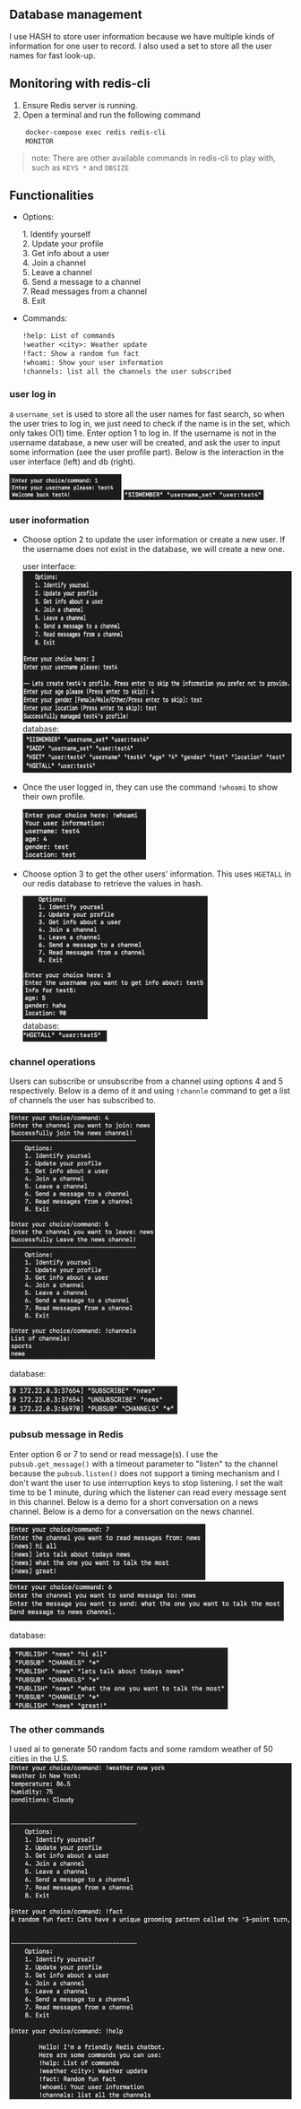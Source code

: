
## Database management
I use HASH to store user information because we have multiple kinds of information for one user to record. I also used a set to store all the user names for fast look-up. 

## Monitoring with redis-cli
1. Ensure Redis server is running.
2. Open a terminal and run the following command
```
    docker-compose exec redis redis-cli
    MONITOR
 ```
>note: There are other available commands in redis-cli to play with, such as `KEYS *` and `DBSIZE`

## Functionalities
- Options:<div></div>1. Identify yourself<div></div>2. Update your profile<div></div>3. Get info about a user<div></div>4. Join a channel<div></div>5. Leave a channel<div></div>6. Send a message to a channel <div></div>7. Read messages from a channel<div></div>8. Exit

- Commands:
    ```
    !help: List of commands
    !weather <city>: Weather update
    !fact: Show a random fun fact
    !whoami: Show your user information
    !channels: list all the channels the user subscribed
    ```

    
### user log in
a `username_set` is used to store all the user names for fast search, so when the user tries to log in, we just need to check if the name is in the set, which only takes O(1) time. Enter option 1 to log in. If the username is not in the username database, a new user will be created, and ask the user to input some information (see the user profile part). Below is the interaction in the user interface (left) and db (right).

<img src="screenshots/ui_identify.png" alt="ui_1. identify yourself" width="200" height="46"/>

<img src="screenshots/db_identify.png" alt="db_1. identify yourself" width="250" height="18"/>

### user inoformation
- Choose option 2 to update the user information or create a new user. If the username does not exist in the database, we will create a new one. <div></div>user interface:<div></div><img src="screenshots/ui_create_new_profile.png" alt="ui_2. update profile" width="600" height="270"/><div></div>database:<div></div><img src="screenshots/db_create_new_profile.png" alt="db_2. update profile" width="560" height="70"/>

- Once the user logged in, they can use the command `!whoami` to show their own profile.<div></div><img src="screenshots/cmd_whoami.png" alt="whoami" width="220" height="90"/>

- Choose option 3 to get the other users' information. This uses `HGETALL` in our redis database to retrieve the values in hash. <div></div>
<img src="screenshots/ui_get_user_info.png" alt="ui_3. get info about a user" width="330" height="220"/><div></div>
database:<div></div><img src="screenshots/db_get_user_info.png" alt="db_3. get info about a user" width="150" height="20"/>

### channel operations
Users can subscribe or unsubscribe from a channel using options 4 and 5 respectively. Below is a demo of it and using `!channle` command to get a list of channels the user has subscribed to. <div></div>
<img src="screenshots/ui_channel.png" alt="ui_4/5. channel" width="260" height="440"/>

database:<div></div>
<img src="screenshots/db_channel.png" alt="db_4/5. channel" width="300" height="50"/>


### pubsub message in Redis

Enter option 6 or 7 to send or read message(s). I use the `pubsub.get_message()` with a timeout parameter to "listen" to the channel because the `pubsub.listen()` does not support a timing mechanism and I don't want the user to use interruption keys to stop listening. I set the wait time to be 1 minute, during which the listener can read every message sent in this channel. Below is a demo for a short conversation on a news channel. Below is a demo for a conversation on the news channel.<div></div>
<img src="screenshots/ui_read_message.png" alt="read message in channel" width="350" height="100"/>
<img src="screenshots/ui_send_message.png" alt="ui_6/7. send message in channel" width="490" height="70"/>

database:<div></div>
<img src="screenshots/db_message.png" alt="messages in channel on db end" width="390" height="110"/>

### The other commands
I used ai to generate 50 random facts and some ramdom weather of 50 cities in the U.S.
<img src="screenshots/commands.png" alt="the rest commands" width="520" height="600"/>

